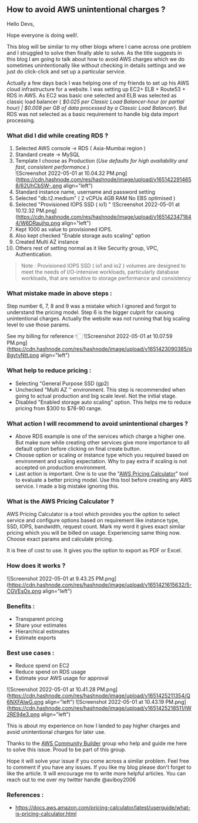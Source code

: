 ## How to avoid AWS unintentional charges ?


Hello Devs,

Hope everyone is doing well!. 

This blog will be similar to my other blogs where I came across one problem and I struggled to solve then finally able to solve. As the title suggests in this blog I am going to talk about how to avoid AWS charges which we do sometimes unintentionally like without checking in details settings and we just do click-click and set up a particular service. 

Actually a few days back I was helping one of my friends to set up his AWS cloud infrastructure for a website. I was setting up EC2+ ELB + Route53 + RDS in AWS. As EC2 was basic one selected and ELB was selected as classic load balancer ( *$0.025 per Classic Load Balancer-hour (or partial hour) | $0.008 per GB of data processed by a Classic Load Balancer*). But RDS was not selected as a basic requirement to handle big data import processing. 

### What did I did while creating RDS ?

1. Selected AWS console -> RDS ( Asia-Mumbai region ) 
2. Standard create -> MySQL 
3. Template I choose as Production (*Use defaults for high availability and fast, consistent performance.*)  
![Screenshot 2022-05-01 at 10.04.32 PM.png](https://cdn.hashnode.com/res/hashnode/image/upload/v1651422914658/62UhCbSW-.png align="left")
4. Standard instance name, username and password setting 
5. Selected "db.t2.medium" ( 2 vCPUs 4GB RAM No EBS optimised ) 
6. Selected "Provisioned IOPS SSD ( io1) " ![Screenshot 2022-05-01 at 10.12.32 PM.png](https://cdn.hashnode.com/res/hashnode/image/upload/v1651423471844/W6DRaujhp.png align="left")
7. Kept 1000 as value to provisioned IOPS. 
8. Also kept checked "Enable storage auto scaling" option 
9. Created Multi AZ instance 
10. Others rest of setting normal as it like Security group, VPC, Authentication.

> Note : Provisioned IOPS SSD ( io1 and io2 ) volumes are designed to meet the needs of I/O-intensive workloads, particularly database workloads, that are sensitive to storage performance and consistency

### What mistake made in above steps :
Step number 6, 7, 8 and 9 was a mistake which I ignored and forgot to understand the pricing model. Step 6 is the bigger culprit for causing unintentional charges. Actually the website was not running that big scaling level to use those params. 

See my billing for reference 👇🏻 
![Screenshot 2022-05-01 at 10.07.59 PM.png](https://cdn.hashnode.com/res/hashnode/image/upload/v1651423090385/q8gvtyNtt.png align="left")

### What help to reduce pricing : 

- Selecting "General Purpose SSD (gp2) 
- Unchecked "Multi AZ '' environment. This step is recommended when going to actual production and big scale level. Not the initial stage. 
- Disabled "Enabled storage auto scaling" option. 
This helps me to reduce pricing from $300 to $78-90 range. 

### What action I will recommend to avoid unintentional charges ? 
- Above RDS example is one of the services which charge a higher one. But make sure while creating other services give more importance to all default option before clicking on final create button. 
- Choose option or scaling or instance type which you required based on environment and scaling expectation. Why to pay extra if scaling is not accepted on production environment. 
- Last action is important. One is to use the "[AWS Pricing Calculator](https://calculator.aws/)" tool to evaluate a better pricing model.  Use this tool before creating any AWS service. I made a big mistake ignoring this. 

### What is the AWS Pricing Calculator ? 
AWS Pricing Calculator is a tool which provides you the option to select service and configure options based on requirement like instance type, SSD, IOPS, bandwidth, request count. Mark my word it gives exact similar pricing which you will be billed on usage. Experiencing same thing now. Choose exact params and calculate pricing. 

It is free of cost to use. It gives you the option to export as PDF or Excel. 


### How does it works ? 

![Screenshot 2022-05-01 at 9.43.25 PM.png](https://cdn.hashnode.com/res/hashnode/image/upload/v1651421615632/5-CGVEsOx.png align="left")

### Benefits : 
- Transparent pricing
- Share your estimates
- Hierarchical estimates
- Estimate exports

### Best use cases : 
- Reduce spend on EC2 
- Reduce spend on RDS usage 
- Estimate your AWS usage for approval 

![Screenshot 2022-05-01 at 10.41.28 PM.png](https://cdn.hashnode.com/res/hashnode/image/upload/v1651425211354/Q6NXFAlwG.png align="left")
![Screenshot 2022-05-01 at 10.43.19 PM.png](https://cdn.hashnode.com/res/hashnode/image/upload/v1651425218511/lW2RE94e3.png align="left")


This is about my experience on how I landed to pay higher charges and avoid unintentional charges for later use. 

Thanks to the [AWS Community Builder](https://aws.amazon.com/developer/community/community-builders/) group who help and guide me here to solve this issue. Proud to be part of this group. 

Hope it will solve your issue if you come across a similar problem. Feel free to comment if you have any issues. If you like my blog please don't forget to like the article. It will encourage me to write more helpful articles. You can reach out to me over my twitter handle @aviboy2006

### References : 
- https://docs.aws.amazon.com/pricing-calculator/latest/userguide/what-is-pricing-calculator.html

